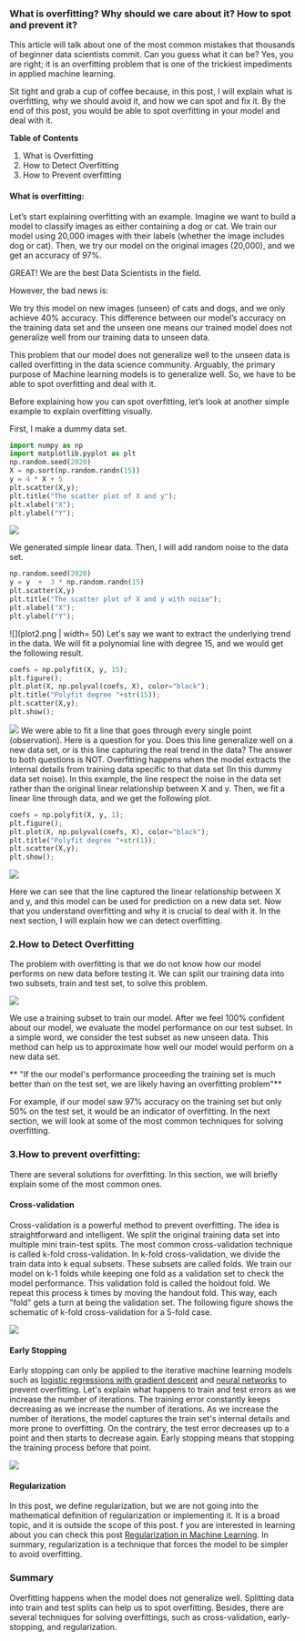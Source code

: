### What is overfitting? Why should we care about it? How to spot and prevent it?

This article will talk about one of the most common mistakes that thousands of beginner data scientists commit. Can you guess what it can be? Yes, you are right; it is an overfitting problem that is one of the trickiest impediments in applied machine learning. 

Sit tight and grab a cup of coffee because, in this post, I will explain what is overfitting, why we should avoid it, and how we can spot and fix it. By the end of this post, you would be able to spot overfitting in your model and deal with it.

**Table of Contents**
1. What is Overfitting
2. How to Detect Overfitting
3. How to Prevent overfitting

#### What is overfitting:

Let’s start explaining overfitting with an example. Imagine we want to build a model to classify images as either containing a dog or cat. We train our model using 20,000 images with their labels (whether the image includes dog or cat). Then, we try our model on the original images (20,000), and we get an accuracy of 97%. 

GREAT! We are the best Data Scientists in the field. 

However, the bad news is:

We try this model on new images (unseen) of cats and dogs, and we only achieve 40% accuracy. This difference between our model’s accuracy on the training data set and the unseen one means our trained model does not generalize well from our training data to unseen data.

This problem that our model does not generalize well to the unseen data is called overfitting in the data science community. Arguably, the primary purpose of Machine learning models is to generalize well. So, we have to be able to spot overfitting and deal with it.

Before explaining how you can spot overfitting, let’s look at another simple example to explain overfitting visually.

First, I make a dummy data set. 

``` python
import numpy as np
import matplotlib.pyplot as plt
np.random.seed(2020)
X = np.sort(np.random.randn(15))
y = 4 * X + 5
plt.scatter(X,y);
plt.title("The scatter plot of X and y");
plt.xlabel("X");
plt.ylabel("Y");
```
![](plot.png)

We generated simple linear data. Then, I will add random noise to the data set.
```python
np.random.seed(2020)
y = y  +  3 * np.random.randn(15)
plt.scatter(X,y)
plt.title("The scatter plot of X and y with noise");
plt.xlabel("X");
plt.ylabel("Y");
```
![](plot2.png | width= 50)
Let's say we want to extract the underlying trend in the data. We will fit a polynomial line with degree 15, and we would get the following result.

```python
coefs = np.polyfit(X, y, 15);
plt.figure();
plt.plot(X, np.polyval(coefs, X), color="black");
plt.title("Polyfit degree "+str(15));
plt.scatter(X,y);
plt.show();
```
![](plot3.png)
We were able to fit a line that goes through every single point (observation). Here is a question for you. Does this line generalize well on a new data set, or is this line capturing the real trend in the data?  The answer to both questions is NOT. Overfitting happens when the model extracts the internal details from training data specific to that data set (In this dummy data set noise). In this example, the line respect the noise in the data set rather than the original linear relationship between X and y. Then, we fit a linear line through data, and we get the following plot.
```python
coefs = np.polyfit(X, y, 1);
plt.figure();
plt.plot(X, np.polyval(coefs, X), color="black");
plt.title("Polyfit degree "+str(1));
plt.scatter(X,y);
plt.show();
```
![](plot4.png)

Here we can see that the line captured the linear relationship between X and y, and this model can be used for prediction on a new data set. Now that you understand overfitting and why it is crucial to deal with it. In the next section, I will explain how we can detect overfitting.

### 2.How to Detect Overfitting

The problem with overfitting is that we do not know how our model performs on new data before testing it. We can split our training data into two subsets, train and test set, to solve this problem.

![](split.png)

We use a training subset to train our model. After we feel 100% confident about our model, we evaluate the model performance on our test subset. In a simple word, we consider the test subset as new unseen data. This method can help us to approximate how well our model would perform on a new data set.

** "If the our model's performance proceeding the training set is much better than on the test set, we are likely having an overfitting problem"**

For example, if our model saw 97% accuracy on the training set but only 50% on the test set, it would be an indicator of overfitting. In the next section, we will look at some of the most common techniques for solving overfitting.

### 3.How to prevent overfitting:

There are several solutions for overfitting. In this section, we will briefly explain some of the most common ones.

#### Cross-validation

Cross-validation is a powerful method to prevent overfitting. The idea is straightforward and intelligent. We split the original training data set into multiple mini train-test splits. The most common cross-validation technique is called k-fold cross-validation. In k-fold cross-validation, we divide the train data into k equal subsets. These subsets are called folds. We train our model on k-1 folds while keeping one fold as a validation set to check the model performance. This validation fold is called the holdout fold. We repeat this process k times by moving the handout fold. This way, each "fold" gets a turn at being the validation set. The following figure shows the schematic of k-fold cross-validation for a 5-fold case.

![](cross_val.png)

#### Early Stopping

Early stopping can only be applied to the iterative machine learning models such as [logistic regressions with gradient descent](https://towardsdatascience.com/gradient-descent-training-with-logistic-regression-c5516f5344f7) and [neural networks](https://en.wikipedia.org/wiki/Artificial_neural_network) to prevent overfitting. Let's explain what happens to train and test errors as we increase the number of iterations. The training error constantly keeps decreasing as we increase the number of iterations. As we increase the number of iterations, the model captures the train set's internal details and more prone to overfitting. On the contrary, the test error decreases up to a point and then starts to decrease again. Early stopping means that stopping the training process before that point.

![](early_stopping.png)

#### Regularization

In this post, we define regularization, but we are not going into the mathematical definition of regularization or implementing it. It is a broad topic, and it is outside the scope of this post. f you are interested in learning about you can check this post 
[Regularization in Machine Learning](https://towardsdatascience.com/regularization-in-machine-learning-76441ddcf99a). In summary, regularization is a technique that forces the model to be simpler to avoid overfitting.

### Summary 

Overfitting happens when the model does not generalize well. Splitting data into train and test splits can help us to spot overfitting. Besides,  there are several techniques for solving overfittings, such as cross-validation, early-stopping, and regularization.
